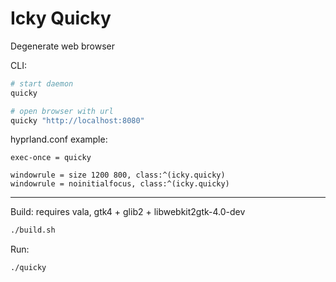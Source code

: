 # Icky Quicky

Degenerate web browser

CLI:

```sh
# start daemon
quicky

# open browser with url
quicky "http://localhost:8080"
```

hyprland.conf example:

```hyprlang
exec-once = quicky

windowrule = size 1200 800, class:^(icky.quicky)
windowrule = noinitialfocus, class:^(icky.quicky)
```

---

Build: requires vala, gtk4 + glib2 + libwebkit2gtk-4.0-dev

```sh
./build.sh
```

Run:

```sh
./quicky
```
